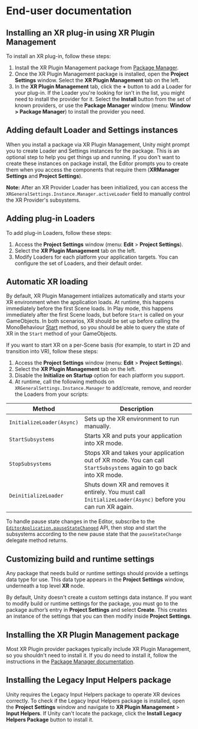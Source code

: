 # End-user documentation

## Installing an XR plug-in using XR Plugin Management

To install an XR plug-in, follow these steps:

1. Install the XR Plugin Management package from [Package Manager](https://docs.unity3d.com/Packages/com.unity.package-manager-ui@latest/index.html).
2. Once the XR Plugin Management package is installed, open the **Project Settings** window. Select the **XR Plugin Management** tab on the left.
4. In the **XR Plugin Management** tab, click the **+** button to add a Loader for your plug-in.
    If the Loader you're looking for isn't in the list, you might need to install the provider for it. Select the **Install** button from the set of known providers, or use the **Package Manager** window (menu: **Window &gt; Package Manager**) to install the provider you need.


## Adding default Loader and Settings instances

When you install a package via XR Plugin Management, Unity might prompt you to create Loader and Settings instances for the package. This is an optional step to help you get things up and running. If you don't want to create these instances on package install, the Editor prompts you to create them when you access the components that require them (**XRManager Settings** and **Project Settings**).

**Note:** After an XR Provider Loader has been initialized, you can access the `XRGeneralSettings.Instance.Manager.activeLoader` field to manually control the XR Provider's subsystems.

## Adding plug-in Loaders

To add plug-in Loaders, follow these steps:

1. Access the **Project Settings** window (menu: **Edit** &gt; **Project Settings**).
2. Select the **XR Plugin Management** tab on the left.
3. Modify Loaders for each platform your application targets. You can configure the set of Loaders, and their default order.

## Automatic XR loading

By default, XR Plugin Management intializes automatically and starts your XR environment when the application loads. At runtime, this happens immediately before the first Scene loads. In Play mode, this happens immediately after the first Scene loads, but before `Start` is called on your GameObjects. In both scenarios, XR should be set up before calling the MonoBehaviour [Start](https://docs.unity3d.com/ScriptReference/MonoBehaviour.Start.html) method, so you should be able to query the state of XR in the `Start` method of your GameObjects.

If you want to start XR on a per-Scene basis (for example, to start in 2D and transition into VR), follow these steps:

1. Access the **Project Settings** window (menu: **Edit** &gt; **Project Settings**).
2. Select the **XR Plugin Management** tab on the left.
3. Disable the **Initialize on Startup** option for each platform you support.
4. At runtime, call the following methods on `XRGeneralSettings.Instance.Manager` to add/create, remove, and reorder the Loaders from your scripts:

|Method|Description|
|---|---|
|`InitializeLoader(Async)`|Sets up the XR environment to run manually.|
|`StartSubsystems`|Starts XR and puts your application into XR mode.|
|`StopSubsystems`|Stops XR and takes your application out of XR mode. You can call `StartSubsystems` again to go back into XR mode.|
|`DeinitializeLoader`|Shuts down XR and removes it entirely. You must call `InitializeLoader(Async)` before you can run XR again.|

To handle pause state changes in the Editor, subscribe to the [`EditorApplication.pauseStateChanged`](https://docs.unity3d.com/ScriptReference/EditorApplication-pauseStateChanged.html) API, then stop and start the subsystems according to the new pause state that the `pauseStateChange` delegate method returns.

## Customizing build and runtime settings

Any package that needs build or runtime settings should provide a settings data type for use. This data type appears in the **Project Settings** window, underneath a top level **XR** node.

By default, Unity doesn't create a custom settings data instance. If you want to modify build or runtime settings for the package, you must go to the package author’s entry in **Project Settings** and select **Create**. This creates an instance of the settings that you can then modify inside **Project Settings**.

## Installing the XR Plugin Management package

Most XR Plugin provider packages typically include XR Plugin Management, so you shouldn't need to install it. If you do need to install it, follow the instructions in the [Package Manager documentation](https://docs.unity3d.com/Packages/com.unity.package-manager-ui@latest/index.html).

## Installing the Legacy Input Helpers package

Unity requires the Legacy Input Helpers package to operate XR devices correctly. To check if the Legacy Input Helpers package is installed, open the **Project Settings** window and navigate to **XR Plugin Management** &gt; **Input Helpers**. If Unity can't locate the package, click the **Install Legacy Helpers Package** button to install it.
